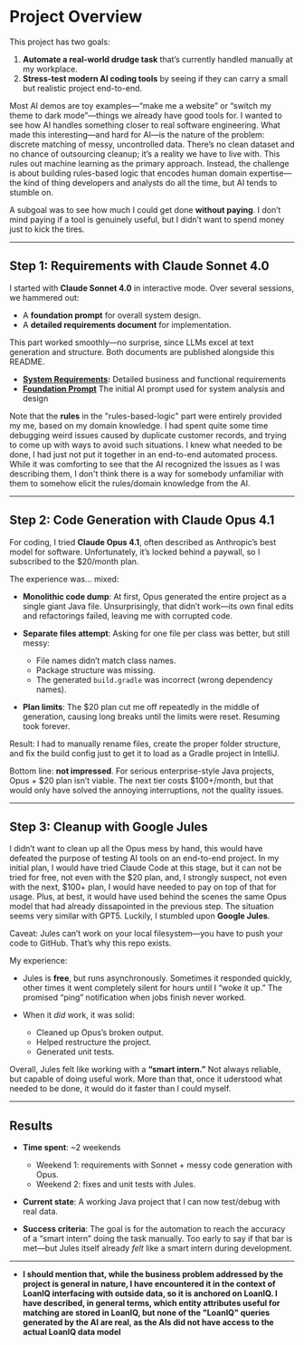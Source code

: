 # Project Overview

This project has two goals:

1. **Automate a real-world drudge task** that’s currently handled manually at my workplace.
2. **Stress-test modern AI coding tools** by seeing if they can carry a small but realistic project end-to-end.

Most AI demos are toy examples—“make me a website” or “switch my theme to dark mode”—things we already have good tools for. I wanted to see how AI handles something closer to real software engineering.
What made this interesting—and hard for AI—is the nature of the problem: discrete matching of messy, uncontrolled data. There’s no clean dataset and no chance of outsourcing cleanup; it’s a reality we have to live with. This rules out machine learning as the primary approach. Instead, the challenge is about building rules-based logic that encodes human domain expertise—the kind of thing developers and analysts do all the time, but AI tends to stumble on.

A subgoal was to see how much I could get done **without paying**. I don’t mind paying if a tool is genuinely useful, but I didn’t want to spend money just to kick the tires.

---

## Step 1: Requirements with Claude Sonnet 4.0

I started with **Claude Sonnet 4.0** in interactive mode. Over several sessions, we hammered out:

* A **foundation prompt** for overall system design.
* A **detailed requirements document** for implementation.

This part worked smoothly—no surprise, since LLMs excel at text generation and structure. Both documents are published alongside this README.
- **[System Requirements](system-requirements.md):** Detailed business and functional requirements
- **[Foundation Prompt](foundation-prompt.md)** The initial AI prompt used for system analysis and design

Note that the **rules** in the "rules-based-logic" part were entirely provided my me, based on my domain knowledge. I had spent quite some time debugging weird issues caused by duplicate customer records, and trying to come up with ways to avoid such situations. I knew what needed to be done, I had just not put it together in an end-to-end automated process. While it was comforting to see that the AI recognized the issues as I was describing them, I don't think there is a way for somebody unfamiliar with them to somehow elicit the rules/domain knowledge from the AI.

---

## Step 2: Code Generation with Claude Opus 4.1

For coding, I tried **Claude Opus 4.1**, often described as Anthropic’s best model for software. Unfortunately, it’s locked behind a paywall, so I subscribed to the \$20/month plan.

The experience was… mixed:

* **Monolithic code dump**: At first, Opus generated the entire project as a single giant Java file. Unsurprisingly, that didn’t work—its own final edits and refactorings failed, leaving me with corrupted code.
* **Separate files attempt**: Asking for one file per class was better, but still messy:

  * File names didn’t match class names.
  * Package structure was missing.
  * The generated `build.gradle` was incorrect (wrong dependency names).
* **Plan limits**: The \$20 plan cut me off repeatedly in the middle of generation, causing long breaks until the limits were reset. Resuming took forever.

Result: I had to manually rename files, create the proper folder structure, and fix the build config just to get it to load as a Gradle project in IntelliJ.

Bottom line: **not impressed**. For serious enterprise-style Java projects, Opus + \$20 plan isn’t viable. The next tier costs \$100+/month, but that would only have solved the annoying interruptions, not the quality issues.

---

## Step 3: Cleanup with Google Jules

I didn’t want to clean up all the Opus mess by hand, this would have defeated the purpose of testing AI tools on an end-to-end project.
In my initial plan, I would have tried Claude Code at this stage, but it can not be tried for free, not even with the \$20 plan, and, I strongly suspect, not even with the next, \$100+ plan, I would have needed to pay on top of that for usage. Plus, at best, it would have used behind the scenes the same Opus model that had already dissapointed in the previous step.
The situation seems very similar with GPT5.
Luckily, I stumbled upon **Google Jules**.

Caveat: Jules can’t work on your local filesystem—you have to push your code to GitHub. That’s why this repo exists.

My experience:

* Jules is **free**, but runs asynchronously. Sometimes it responded quickly, other times it went completely silent for hours until I “woke it up.” The promised “ping” notification when jobs finish never worked.
* When it *did* work, it was solid:

  * Cleaned up Opus’s broken output.
  * Helped restructure the project.
  * Generated unit tests.

Overall, Jules felt like working with a **“smart intern.”** Not always reliable, but capable of doing useful work. More than that, once it uderstood what needed to be done, it would do it faster than I could myself.

---

## Results

* **Time spent**: \~2 weekends

  * Weekend 1: requirements with Sonnet + messy code generation with Opus.
  * Weekend 2: fixes and unit tests with Jules.
* **Current state**: A working Java project that I can now test/debug with real data.
* **Success criteria**: The goal is for the automation to reach the accuracy of a “smart intern” doing the task manually. Too early to say if that bar is met—but Jules itself already *felt* like a smart intern during development.

---

* **I should mention that, while the business problem addressed by the project is general in nature, I have encountered it in the context of LoanIQ interfacing with outside data, so it is anchored on LoanIQ.
I have described, in general terms, which entity attributes useful for matching are stored in LoanIQ, but none of the "LoanIQ" queries generated by the AI are real, as the AIs did not have access to the actual LoanIQ data model**
